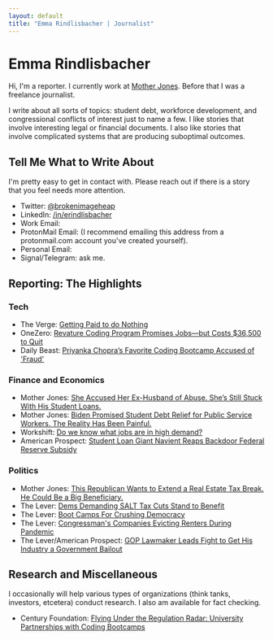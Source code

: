```yaml
---
layout: default
title: "Emma Rindlisbacher | Journalist"
---
```


# Emma Rindlisbacher

Hi, I'm a reporter. I currently work at [Mother Jones](https://www.motherjones.com/author/emma-rindlisbacher/). Before that I was a freelance journalist. 

I write about all sorts of topics: student debt, workforce development, and congressional conflicts of interest just to name a few. I like stories that involve interesting legal or financial documents. I also like stories that involve complicated systems that are producing suboptimal outcomes.

## Tell Me What to Write About

I'm pretty easy to get in contact with. Please reach out if there is a story that you feel needs more attention.

* Twitter: [@brokenimageheap](https://twitter.com/brokenimageheap)
* LinkedIn: [/in/erindlisbacher](https://linkedin.com/in/erindlisbacher)
* Work Email: <a href="javascript:location='mailto:\u0065\u0072\u0069\u006e\u0064\u006c\u0069\u0073\u0062\u0061\u0063\u0068\u0065\u0072\u0040\u006d\u006f\u0074\u0068\u0065\u0072\u006a\u006f\u006e\u0065\u0073\u002e\u0063\u006f\u006d';void 0"><script type="text/javascript">document.write('\u0065\u0072\u0069\u006e\u0064\u006c\u0069\u0073\u0062\u0061\u0063\u0068\u0065\u0072\u0040\u006d\u006f\u0074\u0068\u0065\u0072\u006a\u006f\u006e\u0065\u0073\u002e\u0063\u006f\u006d')</script></a> <!-- generated using http://www.email-obfuscator.com/ -->
* ProtonMail Email: <a href="javascript:location='mailto:\u0065\u0072\u0069\u006e\u0064\u006c\u0069\u0073\u0062\u0061\u0063\u0068\u0065\u0072\u0040\u0070\u0072\u006f\u0074\u006f\u006e\u006d\u0061\u0069\u006c\u002e\u0063\u006f\u006d';void 0"><script type="text/javascript">document.write('\u0065\u0072\u0069\u006e\u0064\u006c\u0069\u0073\u0062\u0061\u0063\u0068\u0065\u0072\u0040\u0070\u0072\u006f\u0074\u006f\u006e\u006d\u0061\u0069\u006c\u002e\u0063\u006f\u006d')</script></a> (I recommend emailing this address from a protonmail.com account you've created yourself).
* Personal Email:  <a href="javascript:location='mailto:\u0065\u0072\u0069\u006e\u0064\u006c\u0069\u0073\u0062\u0061\u0063\u0068\u0065\u0072\u0040\u0062\u0072\u0061\u006e\u0064\u0065\u0069\u0073\u002e\u0065\u0064\u0075';void 0"><script type="text/javascript">document.write('\u0065\u0072\u0069\u006e\u0064\u006c\u0069\u0073\u0062\u0061\u0063\u0068\u0065\u0072\u0040\u0062\u0072\u0061\u006e\u0064\u0065\u0069\u0073\u002e\u0065\u0064\u0075')</script></a>
* Signal/Telegram: ask me.

## Reporting: The Highlights

### Tech

* The Verge: [Getting Paid to do Nothing](https://www.theverge.com/c/22820291/tech-jobs-outsourcing-infosys-bench-paid-to-do-nothing)
* OneZero: [Revature Coding Program Promises Jobs—but Costs $36,500 to Quit](https://onezero.medium.com/recent-grads-are-being-lured-into-indentured-servitude-by-a-coding-bootcamp-8a3b2b8e87e8)
* Daily Beast: [Priyanka Chopra’s Favorite Coding Bootcamp Accused of 'Fraud'](https://www.thedailybeast.com/priyanka-chopras-favorite-coding-bootcamp-holberton-accused-of-fraud)


### Finance and Economics

* Mother Jones: [She Accused Her Ex-Husband of Abuse. She’s Still Stuck With His Student Loans.](https://www.motherjones.com/politics/2022/04/spousal-consolidation-student-loans/)
* Mother Jones: [Biden Promised Student Debt Relief for Public Service Workers. The Reality Has Been Painful.](https://www.motherjones.com/politics/2022/01/biden-promised-student-debt-relief-for-public-service-workers-the-reality-has-been-painful/)
* Workshift: [Do we know what jobs are in high demand?](https://workshift.opencampusmedia.org/do-we-know-what-jobs-are-in-high-demand/)
* American Prospect: [Student Loan Giant Navient Reaps Backdoor Federal Reserve Subsidy](https://prospect.org/economy/student-loan-giant-navient-reaps-backdoor-federal-reserve-subsidy/)


### Politics

* Mother Jones: [This Republican Wants to Extend a Real Estate Tax Break. He Could Be a Big Beneficiary.](https://www.motherjones.com/politics/2022/02/tracey-mann-congress-opportunity-zones-austin/)
* The Lever: [Dems Demanding SALT Tax Cuts Stand to Benefit](https://www.dailyposter.com/democrats-gunning-to-end-salt-cap-stand-to-benefit/)
* The Lever: [Boot Camps For Crushing Democracy](https://www.dailyposter.com/p/boot-camps-for-crushing-democracy)
* The Lever: [Congressman's Companies Evicting Renters During Pandemic](https://www.dailyposter.com/p/landlord-congressmans-companies-evicting)
* The Lever/American Prospect: [GOP Lawmaker Leads Fight to Get His Industry a Government Bailout](https://www.dailyposter.com/p/gop-lawmaker-leads-fight-to-get-his)

## Research and Miscellaneous

I occasionally will help various types of organizations (think tanks, investors, etcetera) conduct research. I also am available for fact checking. 

* Century Foundation: [Flying Under the Regulation Radar: University Partnerships with Coding Bootcamps](https://tcf.org/content/report/flying-regulation-radar-university-partnerships-coding-bootcamps/)
